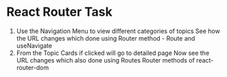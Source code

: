 # React Router Task
  1. Use the Navigation Menu to view different categories of topics
     See how the URL changes which done using Router method - Route and useNavigate
  2. From the Topic Cards if clicked will go to detailed page
     Now see the URL changes which also done using Routes Router methods of react-router-dom
